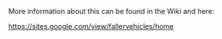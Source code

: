 More information about this can be found in the Wiki and here:

https://sites.google.com/view/fallervehicles/home
